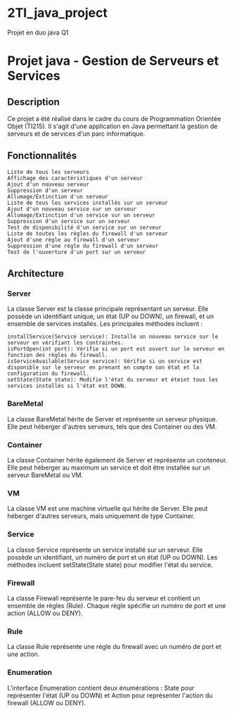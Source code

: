 # 2TI_java_project
Projet en duo java Q1


# Projet java - Gestion de Serveurs et Services
## Description
Ce projet a été réalisé dans le cadre du cours de Programmation Orientée Objet (TI215). Il s'agit d'une application en Java permettant la gestion de serveurs et de services d'un parc informatique.

## Fonctionnalités
    Liste de tous les serveurs
    Affichage des caractéristiques d'un serveur
    Ajout d'un nouveau serveur
    Suppression d'un serveur
    Allumage/Extinction d'un serveur
    Liste de tous les services installés sur un serveur
    Ajout d'un nouveau service sur un serveur
    Allumage/Extinction d'un service sur un serveur
    Suppression d'un service sur un serveur
    Test de disponibilité d'un service sur un serveur
    Liste de toutes les règles du firewall d'un serveur
    Ajout d'une règle au firewall d'un serveur
    Suppression d'une règle du firewall d'un serveur
    Test de l'ouverture d'un port sur un serveur

## Architecture
### Server

La classe Server est la classe principale représentant un serveur. Elle possède un identifiant unique, un état (UP ou DOWN), un firewall, et un ensemble de services installés. Les principales méthodes incluent :

    installService(Service service): Installe un nouveau service sur le serveur en vérifiant les contraintes.
    isPortOpen(int port): Vérifie si un port est ouvert sur le serveur en fonction des règles du firewall.
    isServiceAvailable(Service service): Vérifie si un service est disponible sur le serveur en prenant en compte son état et la configuration du firewall.
    setState(State state): Modifie l'état du serveur et éteint tous les services installés si l'état est DOWN.

### BareMetal
La classe BareMetal hérite de Server et représente un serveur physique. Elle peut héberger d'autres serveurs, tels que des Container ou des VM.

### Container
La classe Container hérite également de Server et représente un conteneur. Elle peut héberger au maximum un service et doit être installée sur un serveur BareMetal ou VM.

### VM
La classe VM est une machine virtuelle qui hérite de Server. Elle peut héberger d'autres serveurs, mais uniquement de type Container.

### Service
La classe Service représente un service installé sur un serveur. Elle possède un identifiant, un numéro de port et un état (UP ou DOWN). Les méthodes incluent setState(State state) pour modifier l'état du service.

### Firewall
La classe Firewall représente le pare-feu du serveur et contient un ensemble de règles (Rule). Chaque règle spécifie un numéro de port et une action (ALLOW ou DENY).

### Rule
La classe Rule représente une règle du firewall avec un numéro de port et une action.

### Enumeration
L'interface Enumeration contient deux énumérations : State pour représenter l'état (UP ou DOWN) et Action pour représenter l'action du firewall (ALLOW ou DENY).